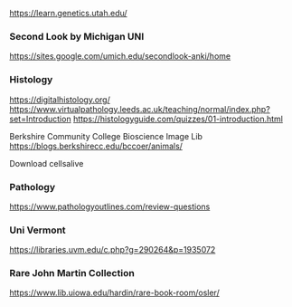 
https://learn.genetics.utah.edu/

### Second Look by Michigan UNI
https://sites.google.com/umich.edu/secondlook-anki/home

### Histology
https://digitalhistology.org/
https://www.virtualpathology.leeds.ac.uk/teaching/normal/index.php?set=Introduction
https://histologyguide.com/quizzes/01-introduction.html

Berkshire Community College Bioscience Image Lib
https://blogs.berkshirecc.edu/bccoer/animals/

Download cellsalive

### Pathology
https://www.pathologyoutlines.com/review-questions


### Uni Vermont
https://libraries.uvm.edu/c.php?g=290264&p=1935072


### Rare John Martin Collection
https://www.lib.uiowa.edu/hardin/rare-book-room/osler/
